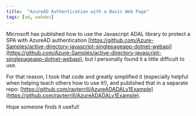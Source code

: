 ```yaml
---
title:  "AzureAD Authentication with a Basic Web Page"
tags: [ad, webdev]
---
```


Microsoft has published how to use the Javascript ADAL library to protect a SPA with AzureAD authentication [https://github.com/Azure-Samples/active-directory-javascript-singlepageapp-dotnet-webapi](https://github.com/Azure-Samples/active-directory-javascript-singlepageapp-dotnet-webapi), but I personally found it a little difficult to use.

For that reason, I took that code and greatly simplified it (especially helpful when helping teach others how to use it!), and published that in a separate repo: [https://github.com/rayterrill/AzureADADALv1Example](https://github.com/rayterrill/AzureADADALv1Example).

Hope someone finds it useful!
